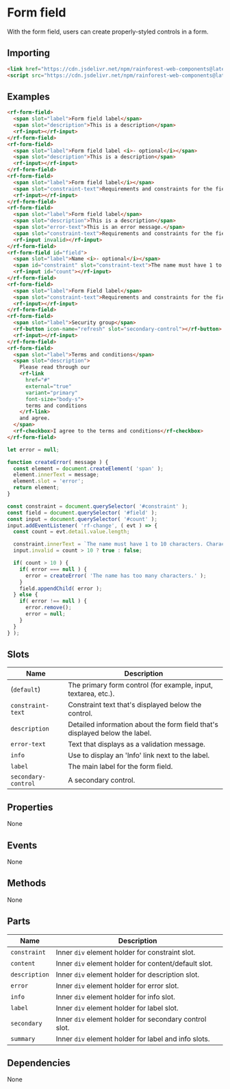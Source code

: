 # Form field

With the form field, users can create properly-styled controls in a form.

## Importing

``` html
<link href="https://cdn.jsdelivr.net/npm/rainforest-web-components@latest/rainforest.css" rel="stylesheet">
<script src="https://cdn.jsdelivr.net/npm/rainforest-web-components@latest/components/form-field.js" type="module"></script>
```

## Examples

``` html
<rf-form-field>
  <span slot="label">Form field label</span>      
  <span slot="description">This is a description</span>
  <rf-input></rf-input>
</rf-form-field>
<rf-form-field>
  <span slot="label">Form field label <i>- optional</i></span>      
  <span slot="description">This is a description</span>
  <rf-input></rf-input>
</rf-form-field>
<rf-form-field>
  <span slot="label">Form field label</i></span>      
  <span slot="constraint-text">Requirements and constraints for the field.</span>
  <rf-input></rf-input>
</rf-form-field>
<rf-form-field>
  <span slot="label">Form field label</span>      
  <span slot="description">This is a description</span>
  <span slot="error-text">This is an error message.</span>
  <span slot="constraint-text">Requirements and constraints for the field.</span>      
  <rf-input invalid></rf-input>
</rf-form-field>
<rf-form-field id="field">
  <span slot="label">Name <i>- optional</i></span>      
  <span id="constraint" slot="constraint-text">The name must have 1 to 10 characters. Character count: 0/10</span>      
  <rf-input id="count"></rf-input>
</rf-form-field>    
<rf-form-field>
  <span slot="label">Form Field label</span>      
  <span slot="constraint-text">Requirements and constraints for the field.</span>
  <rf-input></rf-input>
</rf-form-field>
<rf-form-field>
  <span slot="label">Security group</span>      
  <rf-button icon-name="refresh" slot="secondary-control"></rf-button>
  <rf-input></rf-input>
</rf-form-field>
<rf-form-field>
  <span slot="label">Terms and conditions</span>
  <span slot="description">
    Please read through our
    <rf-link
      href="#"
      external="true"
      variant="primary"
      font-size="body-s">
      terms and conditions
    </rf-link>
    and agree.
  </span>
  <rf-checkbox>I agree to the terms and conditions</rf-checkbox>
</rf-form-field>
```

``` javascript
let error = null;

function createError( message ) {
  const element = document.createElement( 'span' );
  element.innerText = message;
  element.slot = 'error';
  return element;
}

const constraint = document.querySelector( '#constraint' );      
const field = document.querySelector( '#field' );
const input = document.querySelector( '#count' );
input.addEventListener( 'rf-change', ( evt ) => {
  const count = evt.detail.value.length;

  constraint.innerText = `The name must have 1 to 10 characters. Character count: ${count}/10`;
  input.invalid = count > 10 ? true : false;

  if( count > 10 ) {
    if( error === null ) {
      error = createError( 'The name has too many characters.' );
    }
    field.appendChild( error );
  } else {
    if( error !== null ) {
      error.remove();
      error = null;
    }
  }
} );
```

## Slots

| Name | Description |
| --- | --- |
| (`default`) | The primary form control (for example, input, textarea, etc.). |
| `constraint-text` | Constraint text that's displayed below the control. |
| `description` | Detailed information about the form field that's displayed below the label. |
| `error-text` | Text that displays as a validation message. |
| `info` | Use to display an 'Info' link next to the label. |
| `label` | The main label for the form field. |
| `secondary-control` | A secondary control. |

## Properties

None

## Events

None

## Methods

None

## Parts

| Name | Description |
| --- | --- |
| `constraint` | Inner `div` element holder for constraint slot. |
| `content` | Inner `div` element holder for content/default slot. |
| `description` | Inner `div` element holder for description slot. |
| `error` | Inner `div` element holder for error slot. |
| `info` | Inner `div` element holder for info slot. |
| `label` | Inner `div` element holder for label slot. |
| `secondary` | Inner `div` element holder for secondary control slot. |
| `summary` | Inner `div` element holder for label and info slots. |

## Dependencies

None
